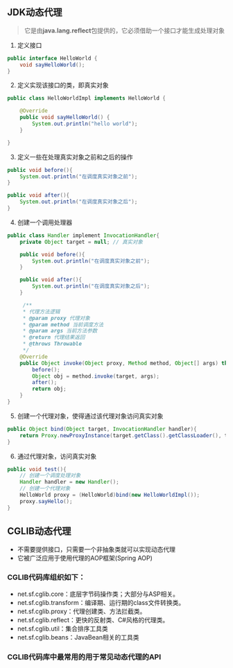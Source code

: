 ## JDK动态代理
>它是由**java.lang.reflect**包提供的，它必须借助一个接口才能生成处理对象
1. 定义接口
```Java
public interface HelloWorld {
    void sayHelloWorld();
}
```
2. 定义实现该接口的类，即真实对象
```java
public class HelloWorldImpl implements HelloWorld {

    @Override
    public void sayHelloWorld() {
        System.out.println("hello world");
    }

}
```
3. 定义一些在处理真实对象之前和之后的操作
```java
public void before(){
    System.out.println("在调度真实对象之前");
}

public void after(){
    System.out.println("在调度真实对象之后");
}
```
4. 创建一个调用处理器
```java
public class Handler implement InvocationHandler{
    private Object target = null; // 真实对象

    public void before(){
        System.out.println("在调度真实对象之前");
    }

    public void after(){
        System.out.println("在调度真实对象之后");
    }

     /**
     * 代理方法逻辑
     * @param proxy 代理对象
     * @param method 当前调度方法
     * @param args 当前方法参数
     * @return 代理结果返回
     * @throws Throwable
     */
    @Override
    public Object invoke(Object proxy, Method method, Object[] args) throws Throwable {
        before();
        Object obj = method.invoke(target, args);
        after();
        return obj;
    }
}
```
5. 创建一个代理对象，使得通过该代理对象访问真实对象
```java
public Object bind(Object target, InvocationHandler handler){
    return Proxy.newProxyInstance(target.getClass().getClassLoader(), target.getClass().getInterfaces(), handler);
}
```
6. 通过代理对象，访问真实对象
```Java
public void test(){
    // 创建一个调度处理对象
    Handler handler = new Handler();
    // 创建一个代理对象
    HelloWorld proxy = (HelloWorld)bind(new HelloWorldImpl());
    proxy.sayHello();
}
```

## CGLIB动态代理
+ 不需要提供接口，只需要一个非抽象类就可以实现动态代理
+ 它被广泛应用于使用代理的AOP框架(Spring AOP)

### CGLIB代码库组织如下：
+ net.sf.cglib.core：底层字节码操作类；大部分与ASP相关。
+ net.sf.cglib.transform：编译期、运行期的class文件转换类。
+ net.sf.cglib.proxy：代理创建类、方法拦截类。
+ net.sf.cglib.reflect：更快的反射类、C#风格的代理类。
+ net.sf.cglib.util：集合排序工具类
+ net.sf.cglib.beans：JavaBean相关的工具类

### CGLIB代码库中最常用的用于常见动态代理的API
